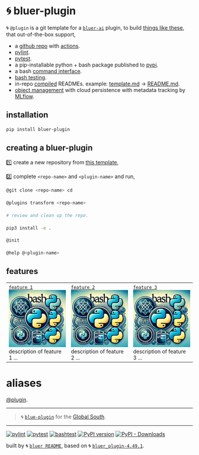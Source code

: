 # 🌀 bluer-plugin

🌀 `@plugin` is a git template for a [`bluer-ai`](https://github.com/kamangir/bluer-ai) plugin, to build [things like these](https://github.com/kamangir?tab=repositories), that out-of-the-box support,

- a [github repo](https://github.com/) with [actions](https://github.com/features/actions).
- [pylint](https://pypi.org/project/pylint/).
- [pytest](https://docs.pytest.org/).
- a pip-installable python + bash package published to [pypi](https://pypi.org/).
- a bash [command interface](./bluer_plugin/.abcli/bluer_plugin.sh).
- [bash testing](./.github/workflows/bashtest.yml).
- in-repo [compiled](https://github.com/kamangir/bluer-objects/tree/main/bluer_objects/README) READMEs. example: [template.md](https://github.com/kamangir/palisades/blob/main/palisades/docs/damage-analytics-template.md) -> [README.md](https://github.com/kamangir/palisades/blob/main/palisades/docs/damage-analytics.md).
- [object management](https://github.com/kamangir/blue-objects) with cloud persistence with metadata tracking by [MLflow](https://mlflow.org/).

## installation

```bash
pip install bluer-plugin
```

## creating a bluer-plugin

1️⃣ create a new repository from [this template](https://github.com/kamangir/bluer-plugin),

2️⃣ complete `<repo-name>` and `<plugin-name>` and run,

```bash
@git clone <repo-name> cd

@plugins transform <repo-name>

# review and clean up the repo.

pip3 install -e .

@init

@help @<plugin-name>
```

## features

|   |   |   |
| --- | --- | --- |
| [`feature 1`](#) [![image](https://github.com/kamangir/assets/raw/main/blue-plugin/marquee.png?raw=true)](#) description of feature 1 ... | [`feature 2`](#) [![image](https://github.com/kamangir/assets/raw/main/blue-plugin/marquee.png?raw=true)](#) description of feature 2 ... | [`feature 3`](#) [![image](https://github.com/kamangir/assets/raw/main/blue-plugin/marquee.png?raw=true)](#) description of feature 3 ... |

# aliases

[@plugin](./bluer_plugin/docs/aliases/plugin.md).

---

> 🌀 [`blue-plugin`](https://github.com/kamangir/blue-plugin) for the [Global South](https://github.com/kamangir/bluer-south).

---


[![pylint](https://github.com/kamangir/bluer-plugin/actions/workflows/pylint.yml/badge.svg)](https://github.com/kamangir/bluer-plugin/actions/workflows/pylint.yml) [![pytest](https://github.com/kamangir/bluer-plugin/actions/workflows/pytest.yml/badge.svg)](https://github.com/kamangir/bluer-plugin/actions/workflows/pytest.yml) [![bashtest](https://github.com/kamangir/bluer-plugin/actions/workflows/bashtest.yml/badge.svg)](https://github.com/kamangir/bluer-plugin/actions/workflows/bashtest.yml) [![PyPI version](https://img.shields.io/pypi/v/bluer-plugin.svg)](https://pypi.org/project/bluer-plugin/) [![PyPI - Downloads](https://img.shields.io/pypi/dd/bluer-plugin)](https://pypistats.org/packages/bluer-plugin)

built by 🌀 [`bluer README`](https://github.com/kamangir/bluer-objects/tree/main/bluer_objects/README), based on 🌀 [`bluer_plugin-4.49.1`](https://github.com/kamangir/bluer-plugin).
